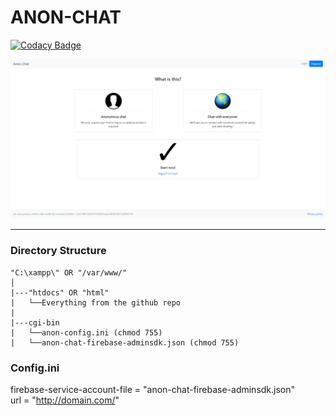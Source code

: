 # ANON-CHAT

[![Codacy Badge](https://api.codacy.com/project/badge/Grade/03cb308e3d944ad3b24a5ff9cbc07629)](https://app.codacy.com/app/lorenzo.scebba/anon-chat?utm_source=github.com&utm_medium=referral&utm_content=LorenzoScebba/anon-chat&utm_campaign=badger)

![](https://github.com/LorenzoScebba/anon-chat/blob/master/img/homepage.png?raw=true)

---

### Directory Structure
```
"C:\xampp\" OR "/var/www/"
│
|---"htdocs" OR "html"
|   └──Everything from the github repo
|
|---cgi-bin
|   └──anon-config.ini (chmod 755)
|   └──anon-chat-firebase-adminsdk.json (chmod 755)
```

### Config.ini

firebase-service-account-file = "anon-chat-firebase-adminsdk.json"\
url = "http://domain.com/"
